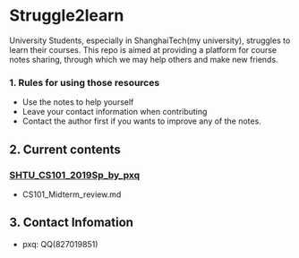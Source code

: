 # Struggle2learn
University Students, especially in ShanghaiTech(my university), struggles to learn their courses. This repo is aimed at providing a platform for course notes sharing, through which we may help others and make new friends.



### 1.	Rules for using those resources

* Use the notes to help yourself
* Leave your contact information when contributing
* Contact the author first if you wants to improve any of the notes.



## 2.	Current contents

### [SHTU_CS101_2019Sp_by_pxq](https://github.com/CuteBeaeast/Struggle2learn/tree/master/SHTU_CS101_2019Sp_by_pxq)

* CS101_Midterm_review.md



## 3.	Contact Infomation

* pxq: QQ(827019851)